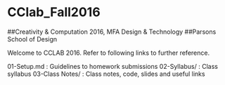 # CClab_Fall2016
##Creativity &amp; Computation 2016, MFA Design &amp; Technology
##Parsons School of Design 

Welcome to CCLAB 2016. Refer to following links to further reference.

01-Setup.md : Guidelines to homework submissions
02-Syllabus/ : Class syllabus
03-Class Notes/ : Class notes, code, slides and useful links